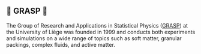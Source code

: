 ## 👋 GRASP :microscope:

The Group of Research and Applications in Statistical Physics ([GRASP](www.grasp.uliege.be)) at the University of Liège was founded in 1999 and conducts both experiments and simulations on a wide range of topics such as soft matter,
granular packings, complex fluids, and active matter.

